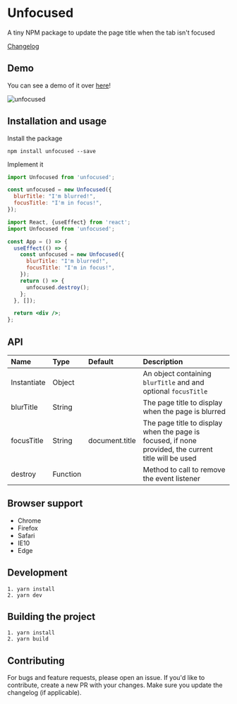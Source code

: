 # Unfocused

A tiny NPM package to update the page title when the tab isn't focused

[Changelog](CHANGELOG.md)

## Demo

You can see a demo of it over [here](https://sebastianekstrom.github.io/unfocused/)!

![unfocused](https://cloud.githubusercontent.com/assets/1921046/15626977/3885c8e2-24d5-11e6-9b3b-61091a05c45e.gif)

## Installation and usage

Install the package

```
npm install unfocused --save
```

Implement it

```javascript
import Unfocused from 'unfocused';

const unfocused = new Unfocused({
  blurTitle: "I'm blurred!",
  focusTitle: "I'm in focus!",
});
```

```jsx
import React, {useEffect} from 'react';
import Unfocused from 'unfocused';

const App = () => {
  useEffect(() => {
    const unfocused = new Unfocused({
      blurTitle: "I'm blurred!",
      focusTitle: "I'm in focus!",
    });
    return () => {
      unfocused.destroy();
    };
  }, []);

  return <div />;
};
```

## API

| Name        | Type     | Default        | Description                                                                                          |
| :---------- | :------- | :------------- | :--------------------------------------------------------------------------------------------------- |
| Instantiate | Object   |                | An object containing `blurTitle` and and optional `focusTitle`                                       |
| blurTitle   | String   |                | The page title to display when the page is blurred                                                   |
| focusTitle  | String   | document.title | The page title to display when the page is focused, if none provided, the current title will be used |
| destroy     | Function |                | Method to call to remove the event listener                                                          |

## Browser support

- Chrome
- Firefox
- Safari
- IE10
- Edge

## Development

```
1. yarn install
2. yarn dev
```

## Building the project

```
1. yarn install
2. yarn build
```

## Contributing

For bugs and feature requests, please open an issue. If you'd like to contribute, create a new PR
with your changes. Make sure you update the changelog (if applicable).

